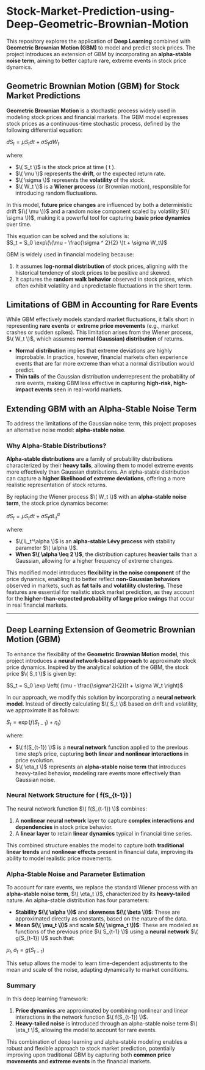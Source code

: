 # Stock-Market-Prediction-using-Deep-Geometric-Brownian-Motion

This repository explores the application of **Deep Learning** combined with **Geometric Brownian Motion (GBM)** to model and predict stock prices. The project introduces an extension of GBM by incorporating an **alpha-stable noise term**, aiming to better capture rare, extreme events in stock price dynamics.

## Geometric Brownian Motion (GBM) for Stock Market Predictions

**Geometric Brownian Motion** is a stochastic process widely used in modeling stock prices and financial markets. The GBM model expresses stock prices as a continuous-time stochastic process, defined by the following differential equation:


$dS_t = \mu S_t dt + \sigma S_t dW_t$

where:
- $\( S_t \)$ is the stock price at time \( t \).
- $\( \mu \)$ represents the **drift**, or the expected return rate.
- $\( \sigma \)$ represents the **volatility** of the stock.
- $\( W_t \)$ is a **Wiener process** (or Brownian motion), responsible for introducing random fluctuations.

In this model, **future price changes** are influenced by both a deterministic drift $(\( \mu \))$ and a random noise component scaled by volatility $(\( \sigma \))$, making it a powerful tool for capturing **basic price dynamics** over time.  

This equation can be solved and the solutions is:  
$S_t = S_0 \exp\(\(\mu - \frac{\sigma ^ 2}{2} \)t + \sigma W_t\)$  


GBM is widely used in financial modeling because:
1. It assumes **log-normal distribution** of stock prices, aligning with the historical tendency of stock prices to be positive and skewed.
2. It captures the **random walk behavior** observed in stock prices, which often exhibit volatility and unpredictable fluctuations in the short term.

## Limitations of GBM in Accounting for Rare Events

While GBM effectively models standard market fluctuations, it falls short in representing **rare events** or **extreme price movements** (e.g., market crashes or sudden spikes). This limitation arises from the Wiener process, $\( W_t \)$, which assumes **normal (Gaussian) distribution** of returns.

- **Normal distribution** implies that extreme deviations are highly improbable. In practice, however, financial markets often experience events that are far more extreme than what a normal distribution would predict.
- **Thin tails** of the Gaussian distribution underrepresent the probability of rare events, making GBM less effective in capturing **high-risk, high-impact events** seen in real-world markets.

## Extending GBM with an Alpha-Stable Noise Term

To address the limitations of the Gaussian noise term, this project proposes an alternative noise model: **alpha-stable noise**.

### Why Alpha-Stable Distributions?

**Alpha-stable distributions** are a family of probability distributions characterized by their **heavy tails**, allowing them to model extreme events more effectively than Gaussian distributions. An alpha-stable distribution can capture a **higher likelihood of extreme deviations**, offering a more realistic representation of stock returns.

By replacing the Wiener process $\( W_t \)$ with an **alpha-stable noise term**, the stock price dynamics become:

$dS_t = \mu S_t dt + \sigma S_t dL_t^\alpha$

where:
- $\( L_t^\alpha \)$ is an **alpha-stable Lévy process** with stability parameter $\( \alpha \)$.
- **When $\( \alpha \leq 2 \)$**, the distribution captures **heavier tails** than a Gaussian, allowing for a higher frequency of extreme changes.

This modified model introduces **flexibility in the noise component** of the price dynamics, enabling it to better reflect **non-Gaussian behaviors** observed in markets, such as **fat tails** and **volatility clustering**. These features are essential for realistic stock market prediction, as they account for the **higher-than-expected probability of large price swings** that occur in real financial markets.

---
## Deep Learning Extension of Geometric Brownian Motion (GBM)

To enhance the flexibility of the **Geometric Brownian Motion model**, this project introduces a **neural network-based approach** to approximate stock price dynamics. Inspired by the analytical solution of the GBM, the stock price $\( S_t \)$ is given by:

$S_t = S_0 \exp \left( (\mu - \frac{\sigma^2}{2})t + \sigma W_t \right)$

In our approach, we modify this solution by incorporating a **neural network model**. Instead of directly calculating $\( S_t \)$ based on drift and volatility, we approximate it as follows:

$S_t = \exp \left( f(S_{t-1}) + \eta_t \right)$

where:
- $\( f(S_{t-1}) \)$ is a **neural network** function applied to the previous time step’s price, capturing **both linear and nonlinear interactions** in price evolution.
- $\( \eta_t \)$ represents an **alpha-stable noise term** that introduces heavy-tailed behavior, modeling rare events more effectively than Gaussian noise.

### Neural Network Structure for \( f(S_{t-1}) \)

The neural network function $\( f(S_{t-1}) \)$ combines:
1. A **nonlinear neural network** layer to capture **complex interactions and dependencies** in stock price behavior.
2. A **linear layer** to retain **linear dynamics** typical in financial time series.

This combined structure enables the model to capture both **traditional linear trends** and **nonlinear effects** present in financial data, improving its ability to model realistic price movements.

### Alpha-Stable Noise and Parameter Estimation

To account for rare events, we replace the standard Wiener process with an **alpha-stable noise term**, $\( \eta_t \)$, characterized by its **heavy-tailed** nature. An alpha-stable distribution has four parameters:
- **Stability $(\( \alpha \))$** and **skewness $(\( \beta \))$**: These are approximated directly as constants, based on the nature of the data.
- **Mean $(\( \mu_t \))$** and **scale $(\( \sigma_t \))$**: These are modeled as functions of the previous price $\( S_{t-1} \)$ using a **neural network** $\( g(S_{t-1}) \)$ such that:


$\mu_t, \sigma_t = g(S_{t-1})$

This setup allows the model to learn time-dependent adjustments to the mean and scale of the noise, adapting dynamically to market conditions.

### Summary

In this deep learning framework:
1. **Price dynamics** are approximated by combining nonlinear and linear interactions in the network function $\( f(S_{t-1}) \)$.
2. **Heavy-tailed noise** is introduced through an alpha-stable noise term $\( \eta_t \)$, allowing the model to account for rare events.

This combination of deep learning and alpha-stable modeling enables a robust and flexible approach to stock market prediction, potentially improving upon traditional GBM by capturing both **common price movements** and **extreme events** in the financial markets.

